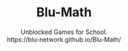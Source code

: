 <div align=center>
 <h1>Blu-Math</h1>
  Unblocked Games for School.
<br>
https://blu-network.github.io/Blu-Math/
</div>

